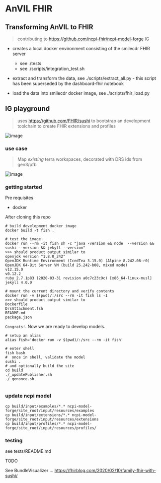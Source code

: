 


# AnVIL FHIR

##  Transforming AnVIL to FHIR

> contributing to https://github.com/ncpi-fhir/ncpi-model-forge IG


* creates a local docker environment consisting of the smilecdr FHIR server
    * see ./tests
    * see ./scripts/integration_test.sh


* extract and transform the data, see ./scripts/extract_all.py - this script has been superseded by the dashboard-fhir notebook


* load the data into smilecdr docker image,  see ./scripts/fhir_load.py




## IG playground 

> uses https://github.com/FHIR/sushi to bootstrap an development toolchain to create FHIR extensions and profiles

![image](https://user-images.githubusercontent.com/47808/80027524-c00a0900-8498-11ea-8a30-a5d340995a6c.png)


### use case

> Map *existing* terra workspaces, decorated with DRS ids from gen3/pfb

![image](https://user-images.githubusercontent.com/47808/106366620-e4c9c180-62f1-11eb-8c21-d64a4fb78425.png)


### getting started

Pre requisites
* docker

After cloning this repo

```
# build development docker image
docker build -t fish .

# test the image
docker run --rm -it fish sh -c "java -version && node  --version && sushi --version && jekyll --version"
>>> should product output similar to
openjdk version "1.8.0_242"
OpenJDK Runtime Environment (IcedTea 3.15.0) (Alpine 8.242.08-r0)
OpenJDK 64-Bit Server VM (build 25.242-b08, mixed mode)
v12.15.0
v0.12.2
ruby 2.7.1p83 (2020-03-31 revision a0c7c23c9c) [x86_64-linux-musl]
jekyll 4.0.0

# mount the current directory and verify contents
docker run -v $(pwd)/:/src --rm -it fish ls -1
>>> should product output similar to
Dockerfile
DrsAttachment.fsh
README.md
package.json
```

`Congrats!`. Now we are ready to develop models.

```
# setup an alias
alias fish='docker run -v $(pwd)/:/src --rm -it fish'

# enter shell
fish bash
#  once in shell, validate the model
sushi . 
# and optionally build the site
cd build
./_updatePublisher.sh
./_genonce.sh 
 
```

### update ncpi model

```
cp build/input/examples/*.* ncpi-model-forge/site_root/input/resources/examples
cp build/input/extensions/*.* ncpi-model-forge/site_root/input/resources/extensions
cp build/input/profiles/*.* ncpi-model-forge/site_root/input/resources/profiles/
```


### testing

see tests/README.md

TODO

See  BundleVisualizer  ... https://fhirblog.com/2020/02/10/family-fhir-with-sushi/



